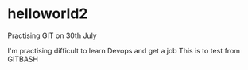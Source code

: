 # helloworld2
Practising GIT on 30th July

I'm practising difficult to learn Devops and get a job
This is to test from GITBASH
